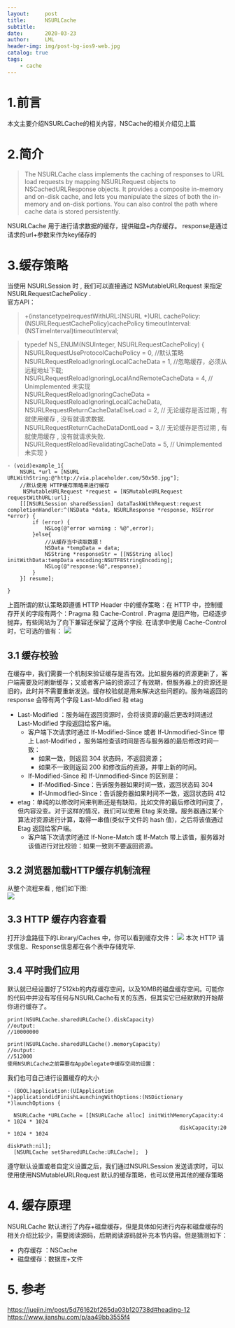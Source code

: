 ```yaml
---
layout:     post
title:      NSURLCache
subtitle:   
date:       2020-03-23
author:     LML
header-img: img/post-bg-ios9-web.jpg
catalog: true
tags:
    - cache
---
```

# 1.前言
本文主要介绍NSURLCache的相关内容，NSCache的相关介绍见上篇
  
# 2.简介
>The NSURLCache class implements the caching of responses to URL load requests by mapping NSURLRequest objects to NSCachedURLResponse objects. It provides a composite in-memory and on-disk cache, and lets you manipulate the sizes of both the in-memory and on-disk portions. You can also control the path where cache data is stored persistently.  

NSURLCache 用于进行请求数据的缓存，提供磁盘+内存缓存。  response是通过请求的url+参数来作为key储存的
# 3.缓存策略
当使用 NSURLSession 时 , 我们可以直接通过 NSMutableURLRequest 来指定 NSURLRequestCachePolicy .  
官方API： 
> +(instancetype)requestWithURL:(NSURL *)URL cachePolicy:(NSURLRequestCachePolicy)cachePolicy timeoutInterval:(NSTimeInterval)timeoutInterval;  
  
> typedef NS_ENUM(NSUInteger, NSURLRequestCachePolicy)  {  
    NSURLRequestUseProtocolCachePolicy = 0, //默认策略  
    NSURLRequestReloadIgnoringLocalCacheData = 1, //忽略缓存，必须从远程地址下载;  
    NSURLRequestReloadIgnoringLocalAndRemoteCacheData = 4, // Unimplemented 未实现  
    NSURLRequestReloadIgnoringCacheData = NSURLRequestReloadIgnoringLocalCacheData,  
    NSURLRequestReturnCacheDataElseLoad = 2, // 无论缓存是否过期 , 有就使用缓存 , 没有就请求数据.  
    NSURLRequestReturnCacheDataDontLoad = 3,// 无论缓存是否过期 , 有就使用缓存 , 没有就请求失败.  
    NSURLRequestReloadRevalidatingCacheData = 5, // Unimplemented 未实现   }
    
```
- (void)example_1{
    NSURL *url = [NSURL URLWithString:@"http://via.placeholder.com/50x50.jpg"];
    //默认使用 HTTP缓存策略来进行缓存
     NSMutableURLRequest *request = [NSMutableURLRequest requestWithURL:url];
    [[[NSURLSession sharedSession] dataTaskWithRequest:request completionHandler:^(NSData *data, NSURLResponse *response, NSError *error) {
        if (error) {
            NSLog(@"error warning : %@",error);
        }else{
            //从缓存当中读取数据！
            NSData *tempData = data;
            NSString *responseStr = [[NSString alloc] initWithData:tempData encoding:NSUTF8StringEncoding];
            NSLog(@"response:%@",response);
        }
    }] resume];
    
}
```  
上面所谓的默认策略即遵循 HTTP Header 中的缓存策略：在 HTTP 中，控制缓存开关的字段有两个：Pragma 和 Cache-Control . Pragma 是旧产物，已经逐步抛弃，有些网站为了向下兼容还保留了这两个字段. 在请求中使用 Cache-Control 时，它可选的值有：
![](https://pic.downk.cc/item/5e8403d4504f4bcb04d3cb4f.jpg)  

## 3.1 缓存校验
在缓存中，我们需要一个机制来验证缓存是否有效。比如服务器的资源更新了，客户端需要及时刷新缓存；又或者客户端的资源过了有效期，但服务器上的资源还是旧的，此时并不需要重新发送。缓存校验就是用来解决这些问题的。服务端返回的response 会带有两个字段 Last-Modified 和 etag   

- Last-Modified ：服务端在返回资源时，会将该资源的最后更改时间通过 Last-Modified 字段返回给客户端。
	- 客户端下次请求时通过 If-Modified-Since 或者 If-Unmodified-Since 带上 Last-Modified ，服务端检查该时间是否与服务器的最后修改时间一致：
		- 如果一致，则返回 304 状态码，不返回资源；
		- 如果不一致则返回 200 和修改后的资源，并带上新的时间。
	- If-Modified-Since 和 If-Unmodified-Since 的区别是：
		- If-Modified-Since：告诉服务器如果时间一致，返回状态码 304
		- If-Unmodified-Since：告诉服务器如果时间不一致，返回状态码 412
- etag：单纯的以修改时间来判断还是有缺陷，比如文件的最后修改时间变了，但内容没变。对于这样的情况，我们可以使用 Etag 来处理。服务器通过某个算法对资源进行计算，取得一串值(类似于文件的 hash 值)，之后将该值通过 Etag 返回给客户端。  
	- 客户端下次请求时通过 If-None-Match 或 If-Match 带上该值，服务器对该值进行对比校验：如果一致则不要返回资源。
  
## 3.2 浏览器加载HTTP缓存机制流程
 从整个流程来看 , 他们如下图:  
![](https://pic.downk.cc/item/5e84063e504f4bcb04d5975c.jpg)  

## 3.3 HTTP 缓存内容查看
打开沙盒路径下的Library/Caches 中，你可以看到缓存文件：
![](https://pic.downk.cc/item/5e840db8504f4bcb04db0cc0.jpg)
本次 HTTP 请求信息、Response信息都在各个表中存储完毕.

## 3.4 平时我们应用
默认就已经设置好了512kb的内存缓存空间，以及10MB的磁盘缓存空间。可能你的代码中并没有写任何与NSURLCache有关的东西，但其实它已经默默的开始帮你进行缓存了。 

```  
print(NSURLCache.sharedURLCache().diskCapacity)
//output:
//10000000

print(NSURLCache.sharedURLCache().memoryCapacity)
//output:
//512000
使用NSURLCache之前需要在AppDelegate中缓存空间的设置：  
```  
我们也可自己进行设置缓存的大小  

```  
- (BOOL)application:(UIApplication *)applicationdidFinishLaunchingWithOptions:(NSDictionary *)launchOptions {  

  NSURLCache *URLCache = [[NSURLCache alloc] initWithMemoryCapacity:4 * 1024 * 1024  
                                                       diskCapacity:20 * 1024 * 1024  
                                                           diskPath:nil];  
  [NSURLCache setSharedURLCache:URLCache];  }     
```  
遵守默认设置或者自定义设置之后，我们通过NSURLSession 发送请求时，可以使用使用NSMutableURLRequest 默认的缓存策略，也可以使用其他的缓存策略

# 4. 缓存原理  
NSURLCache 默认进行了内存+磁盘缓存，但是具体如何进行内存和磁盘缓存的相关介绍比较少，需要阅读源码，后期阅读源码就补充本节内容。但是猜测如下：  
  
- 内存缓存 ：NSCache
- 磁盘缓存：数据库+文件

# 5. 参考
<https://juejin.im/post/5d76162bf265da03b120738d#heading-12>
<https://www.jianshu.com/p/aa49bb3555f4>
